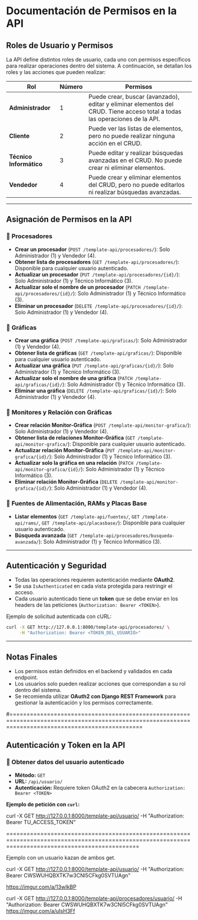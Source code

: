 # Documentación de Permisos en la API

## **Roles de Usuario y Permisos**

La API define distintos roles de usuario, cada uno con permisos específicos para realizar operaciones dentro del sistema. A continuación, se detallan los roles y las acciones que pueden realizar:

| **Rol**                 | **Número** | **Permisos** |
|--------------------------|------------|--------------|
| **Administrador**       | 1          | Puede crear, buscar (avanzado), editar y eliminar elementos del CRUD. Tiene acceso total a todas las operaciones de la API. |
| **Cliente**            | 2          | Puede ver las listas de elementos, pero no puede realizar ninguna acción en el CRUD. |
| **Técnico Informático** | 3          | Puede editar y realizar búsquedas avanzadas en el CRUD. No puede crear ni eliminar elementos. |
| **Vendedor**           | 4          | Puede crear y eliminar elementos del CRUD, pero no puede editarlos ni realizar búsquedas avanzadas. |

---

## **Asignación de Permisos en la API**

### 📌 **Procesadores**
- **Crear un procesador** (`POST /template-api/procesadores/`): Solo Administrador (1) y Vendedor (4).
- **Obtener lista de procesadores** (`GET /template-api/procesadores/`): Disponible para cualquier usuario autenticado.
- **Actualizar un procesador** (`PUT /template-api/procesadores/{id}/`): Solo Administrador (1) y Técnico Informático (3).
- **Actualizar solo el nombre de un procesador** (`PATCH /template-api/procesadores/{id}/`): Solo Administrador (1) y Técnico Informático (3).
- **Eliminar un procesador** (`DELETE /template-api/procesadores/{id}/`): Solo Administrador (1) y Vendedor (4).

### 📌 **Gráficas**
- **Crear una gráfica** (`POST /template-api/graficas/`): Solo Administrador (1) y Vendedor (4).
- **Obtener lista de gráficas** (`GET /template-api/graficas/`): Disponible para cualquier usuario autenticado.
- **Actualizar una gráfica** (`PUT /template-api/graficas/{id}/`): Solo Administrador (1) y Técnico Informático (3).
- **Actualizar solo el nombre de una gráfica** (`PATCH /template-api/graficas/{id}/`): Solo Administrador (1) y Técnico Informático (3).
- **Eliminar una gráfica** (`DELETE /template-api/graficas/{id}/`): Solo Administrador (1) y Vendedor (4).

### 📌 **Monitores y Relación con Gráficas**
- **Crear relación Monitor-Gráfica** (`POST /template-api/monitor-grafica/`): Solo Administrador (1) y Vendedor (4).
- **Obtener lista de relaciones Monitor-Gráfica** (`GET /template-api/monitor-grafica/`): Disponible para cualquier usuario autenticado.
- **Actualizar relación Monitor-Gráfica** (`PUT /template-api/monitor-grafica/{id}/`): Solo Administrador (1) y Técnico Informático (3).
- **Actualizar solo la gráfica en una relación** (`PATCH /template-api/monitor-grafica/{id}/`): Solo Administrador (1) y Técnico Informático (3).
- **Eliminar relación Monitor-Gráfica** (`DELETE /template-api/monitor-grafica/{id}/`): Solo Administrador (1) y Vendedor (4).

### 📌 **Fuentes de Alimentación, RAMs y Placas Base**
- **Listar elementos** (`GET /template-api/fuentes/`, `GET /template-api/rams/`, `GET /template-api/placasbase/`): Disponible para cualquier usuario autenticado.
- **Búsqueda avanzada** (`GET /template-api/procesadores/busqueda-avanzada/`): Solo Administrador (1) y Técnico Informático (3).

---

## **Autenticación y Seguridad**
- Todas las operaciones requieren autenticación mediante **OAuth2**.
- Se usa `IsAuthenticated` en cada vista protegida para restringir el acceso.
- Cada usuario autenticado tiene un **token** que se debe enviar en los headers de las peticiones (`Authorization: Bearer <TOKEN>`).

Ejemplo de solicitud autenticada con cURL:
```sh
curl -X GET http://127.0.0.1:8000/template-api/procesadores/ \
     -H "Authorization: Bearer <TOKEN_DEL_USUARIO>"
```

---

## **Notas Finales**
- Los permisos están definidos en el backend y validados en cada endpoint.
- Los usuarios solo pueden realizar acciones que correspondan a su rol dentro del sistema.
- Se recomienda utilizar **OAuth2 con Django REST Framework** para gestionar la autenticación y los permisos correctamente.

#===================================================================================================================================================


## Autenticación y Token en la API

### 📌 Obtener datos del usuario autenticado
- **Método:** `GET`
- **URL:** `/api/usuario/`
- **Autenticación:** Requiere token OAuth2 en la cabecera `Authorization: Bearer <TOKEN>`

**Ejemplo de petición con `curl`:**




curl -X GET http://127.0.0.1:8000/template-api/usuario/ -H "Authorization: Bearer TU_ACCESS_TOKEN"


===================================================================================================================================================


Ejemplo con un usuario kazan de ambos get.

curl -X GET http://127.0.0.1:8000/template-api/usuario/ -H "Authorization: Bearer CWSWUHQBXTK7w3CNl5CFkg0SVTUAgn"

https://imgur.com/a/13wIkBP


curl -X GET http://127.0.0.1:8000/template-api/procesadores/usuario/ -H "Authorization: Bearer CWSWUHQBXTK7w3CNl5CFkg0SVTUAgn"
https://imgur.com/a/uIsH3Ff


